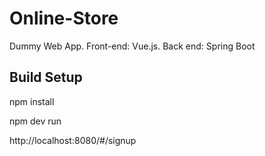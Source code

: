 # Online-Store
Dummy Web App. Front-end: Vue.js. Back end: Spring Boot

## Build Setup
npm install

npm dev run

http://localhost:8080/#/signup
